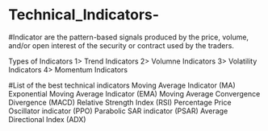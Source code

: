 # Technical_Indicators-

#Indicator are the pattern-based signals produced by the price, volume, and/or open interest of the security or contract used by the traders.  


Types of Indicators
1> Trend Indicators 
2> Volumne Indicators 
3> Volatility Indicators 
4> Momentum Indicators 

#List of the best technical indicators
Moving Average Indicator (MA) 
Exponential Moving Average Indicator (EMA) 
Moving Average Convergence Divergence (MACD) 
Relative Strength Index (RSI) 
Percentage Price Oscillator indicator (PPO) 
Parabolic SAR indicator (PSAR) 
Average Directional Index (ADX)
